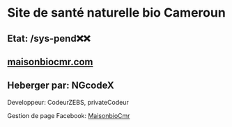 # Site de santé naturelle bio Cameroun

## Etat: /sys-pend❌❌

## [maisonbiocmr.com](https://maisonbiocmr.com)

## Heberger par: NGcodeX

Developpeur: CodeurZEBS, privateCodeur 

Gestion de page Facebook: [MaisonbioCmr](https://www.facebook.com/maisonbiocmr)
